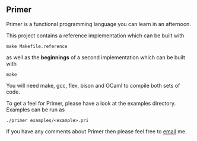 Primer
------
Primer is a functional programming language you can learn in an afternoon.

This project contains a reference implementation which can be built with

    make Makefile.reference

as well as the **beginnings** of a second implementation which can be built with

    make

You will need make, gcc, flex, bison and OCaml to compile both sets of code.

To get a feel for Primer, please have a look at the examples directory. Examples can be run as

    ./primer examples/<example>.pri

If you have any comments about Primer then please feel free to [email](mailto:philip.armitage@gmail.com) me.